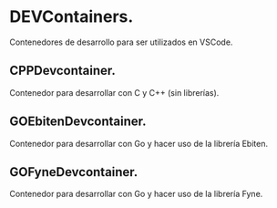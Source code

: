 # DEVContainers.
Contenedores de desarrollo para ser utilizados en VSCode.

## CPPDevcontainer.
Contenedor para desarrollar con C y C++ (sin librerías).

## GOEbitenDevcontainer.
Contenedor para desarrollar con Go y hacer uso de la librería Ebiten.

## GOFyneDevcontainer.
Contenedor para desarrollar con Go y hacer uso de la librería Fyne.